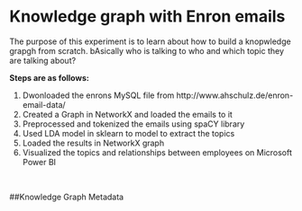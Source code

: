 # Knowledge graph with Enron emails
<p>The purpose of this experiment is to learn about how to build a knopwledge grapgh from scratch. bAsically who is talking to who and which topic they are talking about?</p>
<p><strong>Steps are as follows:</strong></p>
<ol>
  <li> Dwonloaded the enrons MySQL file from http://www.ahschulz.de/enron-email-data/
  <li> Created a Graph in NetworkX and loaded the emails to it
  <li> Preprocessed and tokenized the emails using spaCY library
  <li> Used LDA model in sklearn to model to extract the topics 
  <li> Loaded the results in NetworkX graph
  <li> Visualized the topics and relationships between employees on Microsoft Power BI   
</ol>
<br/>
<p>##Knowledge Graph Metadata</p>

  
  
  
